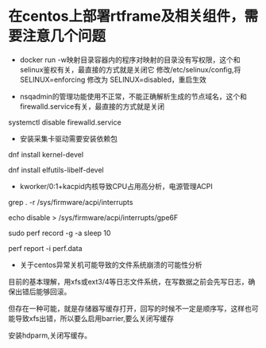 # 在centos上部署rtframe及相关组件，需要注意几个问题


* docker run -w映射目录容器内的程序对映射的目录没有写权限，这个和selinux鉴权有关，最直接的方式就是关闭它
修改/etc/selinux/config,将SELINUX=enforcing 修改为 SELINUX=disabled，重启生效

* nsqadmin的管理功能使用不正常，不能正确解析生成的节点域名，这个和firewalld.service有关，最直接的方式就是关闭

systemctl disable firewalld.service


* 安装采集卡驱动需要安装依赖包

 dnf install kernel-devel

 dnf install elfutils-libelf-devel
 
* kworker/0:1+kacpid内核导致CPU占用高分析，电源管理ACPI

grep . -r /sys/firmware/acpi/interrupts

echo disable > /sys/firmware/acpi/interrupts/gpe6F

sudo perf record -g -a sleep 10

perf report -i perf.data


* 关于centos异常关机可能导致的文件系统崩溃的可能性分析

目前的基本理解，用xfs或ext3/4等日志文件系统，在写数据之前会先写日志，确保出错后能够回滚。

但存在一种可能，就是存储器写缓存打开，回写的时候不一定是顺序写，这样也可能导致xfs出错，所以要么启用barrier,要么关闭写缓存

安装hdparm,关闭写缓存。
